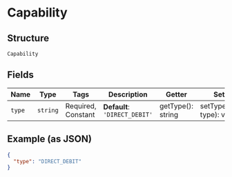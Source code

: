 
# Capability

## Structure

`Capability`

## Fields

| Name | Type | Tags | Description | Getter | Setter |
|  --- | --- | --- | --- | --- | --- |
| `type` | `string` | Required, Constant | **Default**: `'DIRECT_DEBIT'` | getType(): string | setType(string type): void |

## Example (as JSON)

```json
{
  "type": "DIRECT_DEBIT"
}
```

